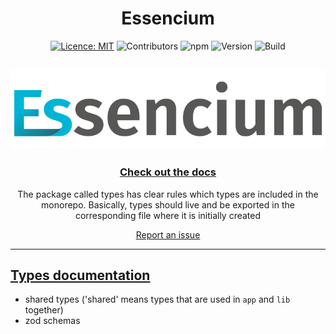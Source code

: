<div align="center">

# Essencium

[![Licence: MIT](https://img.shields.io/badge/licence-MIT-yellow.svg)](https://opensource.org/licenses/MIT) ![Contributors](https://img.shields.io/github/contributors/Frachtwerk/essencium-frontend) ![npm](https://img.shields.io/npm/dt/%40frachtwerk/essencium-types) ![Version](https://img.shields.io/github/package-json/v/Frachtwerk/essencium-frontend?filename=packages%2Ftypes%2Fpackage.json&label=Essencium-types&color=00b5d6CMYK) ![Build](https://github.com/Frachtwerk/essencium-frontend/actions/workflows/ci.yml/badge.svg)

## ![Essencium Logo](../app/public/img/web/logotype_400x100px.svg)

### [Check out the docs](https://docs.essencium.dev)

The package called types has clear rules which types are included in the monorepo. Basically, types should live and be exported in the corresponding file where it is initially created

[Report an issue](https://github.com/Frachtwerk/essencium-frontend/issues)

</div>

---

## [Types documentation](https://docs.essencium.dev/devguide/types)

- shared types ('shared' means types that are used in `app` and `lib` together)
- zod schemas

